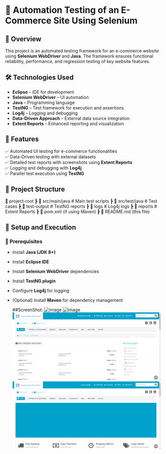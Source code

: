 # 🛒 Automation Testing of an E-Commerce Site Using Selenium  

## 🚀 Overview  
This project is an automated testing framework for an e-commerce website using **Selenium WebDriver** and **Java**. The framework ensures functional reliability, performance, and regression testing of key website features.  

## 🛠️ Technologies Used  
- **Eclipse** – IDE for development  
- **Selenium WebDriver** – UI automation  
- **Java** – Programming language  
- **TestNG** – Test framework for execution and assertions  
- **Log4j** – Logging and debugging  
- **Data-Driven Approach** – External data source integration  
- **Extent Reports** – Enhanced reporting and visualization  

## 📌 Features  
✅ Automated UI testing for e-commerce functionalities  
✅ Data-Driven testing with external datasets  
✅ Detailed test reports with screenshots using **Extent Reports**  
✅ Logging and debugging with **Log4j**  
✅ Parallel test execution using **TestNG**  

## 📂 Project Structure  
📁 project-root
┣ 📂 src/main/java # Main test scripts
┣ 📂 src/test/java # Test cases
┣ 📂 test-output # TestNG reports
┣ 📂 logs # Log4j logs
┣ 📂 reports # Extent Reports
┣ 📜 pom.xml (if using Maven)
┣ 📜 README.md (this file)


## 🏁 Setup and Execution  

### 🔹 Prerequisites  
- Install **Java (JDK 8+)**  
- Install **Eclipse IDE**  
- Install **Selenium WebDriver** dependencies  
- Install **TestNG plugin**  
- Configure **Log4j** for logging  
- (Optional) Install **Maven** for dependency management  

  ##ScreenShot:
 ![image](https://github.com/user-attachments/assets/56799236-308a-4697-ba89-037570b21973)
![image](https://github.com/user-attachments/assets/15aceac4-a687-443d-8aaa-1228bbd51c3b)
![Alt Text](ScreenShots/orderHistoryTest_20250205091711.png)
![Alt Text](ScreenShots/verifyTitle_20250205091621.png)








